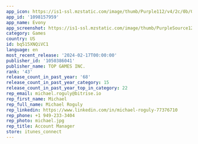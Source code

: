 ```yaml
---
app_icon: https://is1-ssl.mzstatic.com/image/thumb/Purple112/v4/2c/0b/06/2c0b0625-0bdf-9216-2acf-7c7ae2d7c3ba/AppIcon-1x_U007emarketing-0-7-0-85-220.png/1024x1024bb.png
app_id: '1098157959'
app_name: Evony
app_screenshot: https://is1-ssl.mzstatic.com/image/thumb/PurpleSource126/v4/5c/4d/a3/5c4da3b2-503b-cbfe-d444-1fc8a9bb05f1/02004c99-da5e-4094-81f4-f2c799074830_00-1-1.jpg/1242x2688bb.png
category: Games
country: US
id: bq515XNQiVC1
language: en
most_recent_release: '2024-02-17T00:00:00'
publisher_id: '1050386041'
publisher_name: TOP GAMES INC.
rank: '43'
release_count_in_past_year: '68'
release_count_in_past_year_category: 15
release_count_in_past_year_top_in_category: 22
rep_email: michael.roguly@bitrise.io
rep_first_name: Michael
rep_full_name: Michael Roguly
rep_linkedin: https://www.linkedin.com/in/michael-roguly-77376710
rep_phone: +1 949-233-3404
rep_photo: michael.jpg
rep_title: Account Manager
store: itunes_connect
---
```

